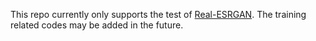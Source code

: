 This repo currently only supports the test of [Real-ESRGAN](https://arxiv.org/abs/2107.10833). The training related codes may be added in the future. 